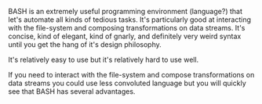 
BASH is an extremely useful programming environment (language?) that let's automate all kinds of tedious tasks. It's particularly good at interacting with the file-system and composing transformations on data streams. It's concise, kind of elegant, kind of gnarly, and definitely very weird syntax until you get the hang of it's design philosophy.

It's relatively easy to use but it's relatively hard to use well.

If you need to interact with the file-system and compose transformations on data streams you could use less convoluted language but you will quickly see that BASH has several advantages.

